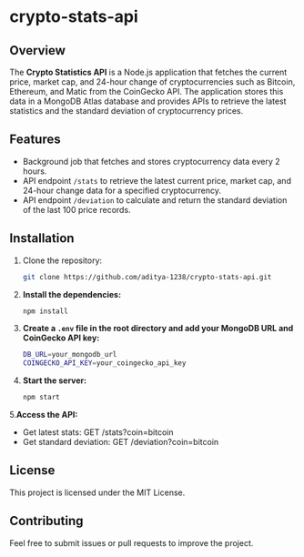 # crypto-stats-api

## Overview
The **Crypto Statistics API** is a Node.js application that fetches the current price, market cap, and 24-hour change of cryptocurrencies such as Bitcoin, Ethereum, and Matic from the CoinGecko API. The application stores this data in a MongoDB Atlas database and provides APIs to retrieve the latest statistics and the standard deviation of cryptocurrency prices.

## Features
- Background job that fetches and stores cryptocurrency data every 2 hours.
- API endpoint `/stats` to retrieve the latest current price, market cap, and 24-hour change data for a specified cryptocurrency.
- API endpoint `/deviation` to calculate and return the standard deviation of the last 100 price records.

## Installation
1. Clone the repository:
   ```bash
   git clone https://github.com/aditya-1238/crypto-stats-api.git

2. **Install the dependencies:**
   ```bash
   npm install
   
3. **Create a `.env` file in the root directory and add your MongoDB URL and CoinGecko API key:**
   ```bash
   DB_URL=your_mongodb_url
   COINGECKO_API_KEY=your_coingecko_api_key

4. **Start the server:**
   ```bash
   npm start

5.**Access the API:**
- Get latest stats: GET /stats?coin=bitcoin
- Get standard deviation: GET /deviation?coin=bitcoin



## License
This project is licensed under the MIT License.

## Contributing
Feel free to submit issues or pull requests to improve the project.


